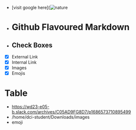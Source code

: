 - [visit google here](![nature](https://github.com/SadhanaSingh007/authoring/assets/136314752/c0a34427-e073-4a91-b60d-ef0a427ea09b)
- # Github Flavoured Markdown 
- ## Check Boxes 
- [x] External Link
- [x] Internal Link
- [x] Images
- [x] Emojis
# Table
- https://wd23-e05-b.slack.com/archives/C05AD9FG8D7/p1686573710895499
- /home/dci-student/Downloads/images
- emoji



